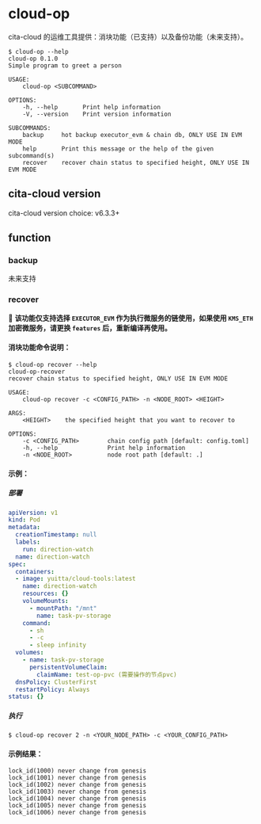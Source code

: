 # cloud-op

cita-cloud 的运维工具提供：消块功能（已支持）以及备份功能（未来支持）。

```shell
$ cloud-op --help
cloud-op 0.1.0
Simple program to greet a person

USAGE:
    cloud-op <SUBCOMMAND>

OPTIONS:
    -h, --help       Print help information
    -V, --version    Print version information

SUBCOMMANDS:
    backup     hot backup executor_evm & chain db, ONLY USE IN EVM MODE
    help       Print this message or the help of the given subcommand(s)
    recover    recover chain status to specified height, ONLY USE IN EVM MODE
```



## cita-cloud version

cita-cloud version choice: v6.3.3+


## function
### backup

未来支持

### recover

:rotating_light: **该功能仅支持选择 `EXECUTOR_EVM` 作为执行微服务的链使用，如果使用 `KMS_ETH` 加密微服务，请更换 `features` 后，重新编译再使用。**

#### 消块功能命令说明：

```shell
$ cloud-op recover --help
cloud-op-recover 
recover chain status to specified height, ONLY USE IN EVM MODE

USAGE:
    cloud-op recover -c <CONFIG_PATH> -n <NODE_ROOT> <HEIGHT>

ARGS:
    <HEIGHT>    the specified height that you want to recover to

OPTIONS:
    -c <CONFIG_PATH>        chain config path [default: config.toml]
    -h, --help              Print help information
    -n <NODE_ROOT>          node root path [default: .]
```

#### 示例：

##### 部署

```yaml
apiVersion: v1
kind: Pod
metadata:
  creationTimestamp: null
  labels:
    run: direction-watch
  name: direction-watch
spec:
  containers:
  - image: yuitta/cloud-tools:latest
    name: direction-watch
    resources: {}
    volumeMounts:
      - mountPath: "/mnt"
        name: task-pv-storage
    command:
      - sh
      - -c
      - sleep infinity
  volumes:
    - name: task-pv-storage
      persistentVolumeClaim:
        claimName: test-op-pvc (需要操作的节点pvc)
  dnsPolicy: ClusterFirst
  restartPolicy: Always
status: {}
```

##### 执行

```shell
$ cloud-op recover 2 -n <YOUR_NODE_PATH> -c <YOUR_CONFIG_PATH>
```

#### 示例结果：

```
lock_id(1000) never change from genesis
lock_id(1001) never change from genesis
lock_id(1002) never change from genesis
lock_id(1003) never change from genesis
lock_id(1004) never change from genesis
lock_id(1005) never change from genesis
lock_id(1006) never change from genesis
```

